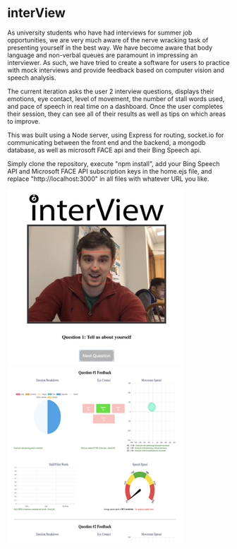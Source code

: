 # interView

As university students who have had interviews for summer job opportunities, we are very much aware of the nerve wracking task of presenting yourself in the best way. We have become aware that body language and non-verbal queues are paramount in impressing an interviewer. As such, we have tried to create a software for users to practice with mock interviews and provide feedback based on computer vision and speech analysis.

The current iteration asks the user 2 interview questions, displays their emotions, eye contact, level of movement, the number of stall words used, and pace of speech in real time on a dashboard. Once the user completes their session, they can see all of their results as well as tips on which areas to improve.

This was built using a Node server, using Express for routing, socket.io for communicating between the front end and the backend, a mongodb database, as well as microsoft FACE api and their Bing Speech api.

Simply clone the repository, execute "npm install", add your Bing Speech API and Microsoft FACE API subscription keys in the home.ejs file, and replace "http://localhost:3000" in all files with whatever URL you like.

<img src="./preview1.png" width="400" height="400"/>
<img src="./preview2.png" width="400" height="400"/>





